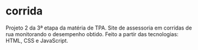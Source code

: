 # corrida
Projeto 2 da 3ª etapa da matéria de TPA. Site de assessoria em corridas de rua monitorando o desempenho obtido. Feito a partir das tecnologias: HTML, CSS e JavaScript.
